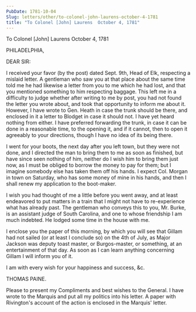 ```yaml
---
PubDate: 1781-10-04
Slug: letters/other/to-colonel-john-laurens-october-4-1781
title: "To Colonel [John] Laurens  October 4, 1781"
---
```


   To Colonel [John] Laurens  October 4, 1781

   PHILADELPHIA,

   DEAR SIR:

   I received your favor (by the post) dated Sept. 9th, Head of Elk,
   respecting a mislaid letter. A gentleman who saw you at that place about
   the same time told me he had likewise a letter from you to me which he had
   lost, and that you mentioned something to him respecting baggage. This
   left me in a difficulty to judge whether after writing to me by post, you
   had not found the letter you wrote about, and took that opportunity to
   inform me about it. However, I have wrote to Gen. Heath in case the trunk
   should be there, and enclosed in it a letter to Blodget in case it should
   not. I have yet heard nothing from either. I have preferred forwarding the
   trunk, in case it can be done in a reasonable time, to the opening it, and
   if it cannot, then to open it agreeably to your directions, though I have
   no idea of its being there.

   I went for your boots, the next day after you left town, but they were not
   done, and I directed the man to bring them to me as soon as finished, but
   have since seen nothing of him, neither do I wish him to bring them just
   now, as I must be obliged to borrow the money to pay for them; but I
   imagine somebody else has taken them off his hands. I expect Col. Morgan
   in town on Saturday, who has some money of mine in his hands, and then I
   shall renew my application to the boot-maker.

   I wish you had thought of me a little before you went away, and at least
   endeavored to put matters in a train that I might not have to
   re-experience what has already past. The gentleman who conveys this to
   you, Mr. Burke, is an assistant judge of South Carolina, and one to whose
   friendship I am much indebted. He lodged some time in the house with me.

   I enclose you the paper of this morning, by which you will see that Gillam
   had not sailed (or at least I conclude so) on the 4th of July, as Major
   Jackson was deputy toast master, or Burgos-master, or something, at an
   entertainment of that day. As soon as I can learn anything concerning
   Gillam I will inform you of it.

   I am with every wish for your happiness and success, &c.

   THOMAS PAINE.

   Please to present my Compliments and best wishes to the General. I have
   wrote to the Marquis and put all my politics into his letter. A paper with
   Rivington's account of the action is enclosed in the Marquis' letter.


